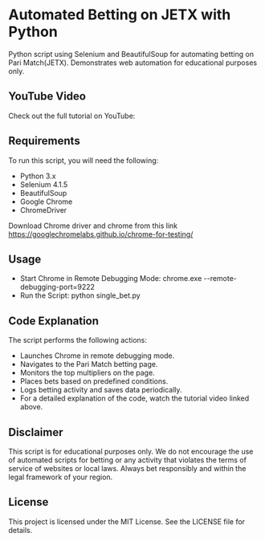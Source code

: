 # Automated Betting on JETX with Python
Python script using Selenium and BeautifulSoup for automating betting on Pari Match(JETX). Demonstrates web automation for educational purposes only.



## YouTube Video

Check out the full tutorial on YouTube: 

## Requirements

To run this script, you will need the following:

- Python 3.x
- Selenium 4.1.5
- BeautifulSoup
- Google Chrome 
- ChromeDriver

Download Chrome driver and chrome from this link https://googlechromelabs.github.io/chrome-for-testing/

## Usage

- Start Chrome in Remote Debugging Mode: chrome.exe --remote-debugging-port=9222
- Run the Script: python single_bet.py

## Code Explanation

The script performs the following actions:

- Launches Chrome in remote debugging mode.
- Navigates to the Pari Match betting page.
- Monitors the top multipliers on the page.
- Places bets based on predefined conditions.
- Logs betting activity and saves data periodically.
- For a detailed explanation of the code, watch the tutorial video linked above.

## Disclaimer
This script is for educational purposes only. We do not encourage the use of automated scripts for betting or any activity that violates the terms of service of websites or local laws. Always bet responsibly and within the legal framework of your region.

## License
This project is licensed under the MIT License. See the LICENSE file for details.
